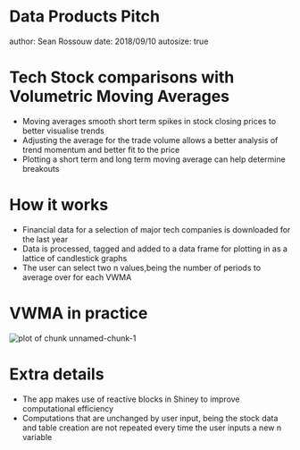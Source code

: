 Data Products Pitch
========================================================
author: Sean Rossouw
date: 2018/09/10
autosize: true

Tech Stock comparisons with Volumetric Moving Averages
========================================================


- Moving averages smooth short term spikes in stock closing prices to better visualise trends
- Adjusting the average for the trade volume allows a better analysis of trend momentum and better fit to the price
- Plotting a short term and long term moving average can help determine breakouts 

How it works
==================================================
- Financial data for a selection of major tech companies is downloaded for the last year
- Data is processed, tagged and added to a data frame for plotting in as a lattice of candlestick graphs
- The user can select two n values,being the number of periods to average over for each VWMA

VWMA in practice
========================================================

![plot of chunk unnamed-chunk-1](Pitch-figure/unnamed-chunk-1-1.png)

Extra details
======================
- The app makes use of reactive blocks in Shiney to improve computational efficiency
- Computations that are unchanged by user input, being the stock data and table creation are not repeated every time the user inputs a new n variable
